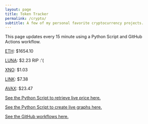 ```yaml
---
layout: page
title: Token Tracker
permalink: /crypto/
subtitle: A few of my personal favorite cryptocurrency projects.
---
```


 This page updates every 15 minute using a Python Script and GitHub Actions workflow.


<!--BEGINCRYPTOINPUT-->
[ETH](https://smfxfc.github.io/crypto/eth.html): $1654.10

[LUNA](https://smfxfc.github.io/crypto/luna.html): $2.23 RIP :'(

[XNO](https://smfxfc.github.io/crypto/xno.html): $1.03

[LINK](https://smfxfc.github.io/crypto/link.html): $7.38

[AVAX](https://smfxfc.github.io/crypto/avax.html): $23.47

<!--ENDCRYPTOINPUT-->
 
 
[See the Python Script to retrieve live price here.](https://github.com/smfxfc/smfxfc.github.io/blob/master/src/get_cryptos.py)

[See the Python Script to create live graphs here.](https://github.com/smfxfc/smfxfc.github.io/blob/master/src/graph_crypto.py)

[See the GitHub workflows here.](https://github.com/smfxfc/smfxfc.github.io/blob/master/.github/workflows/)
